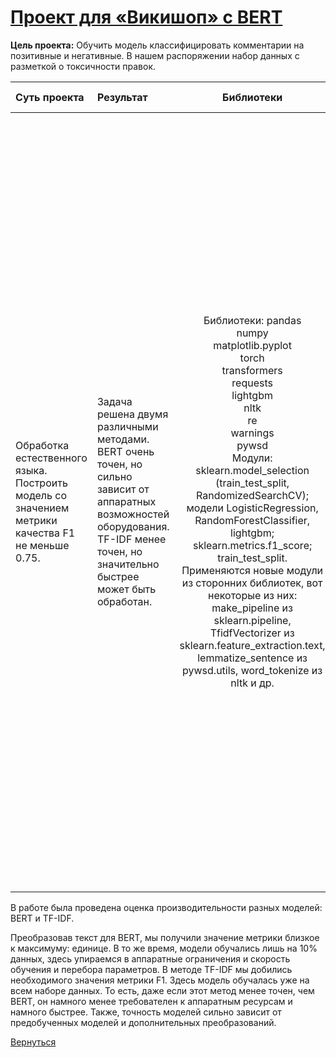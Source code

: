 # [Проект для «Викишоп» с BERT](https://github.com/rustyt0aster/practicum/blob/main/13%20проект%20-%20Проект%20для%20«Викишоп»%20с%20BERT/Проект%20для%20«Викишоп»%20с%20BERT.ipynb)

**Цель проекта:** Обучить модель классифицировать комментарии на позитивные и негативные. В нашем распоряжении набор данных с разметкой о токсичности правок.

| Суть проекта | Результат | Библиотеки | Инструменты и важные детали |
| :-- | :-- |:--:|:--:|
| Обработка естественного языка. Построить модель со значением метрики качества F1 не меньше 0.75. | Задача решена двумя различными методами. BERT очень точен, но сильно зависит от аппаратных возможностей оборудования. TF-IDF менее точен, но значительно быстрее может быть обработан. | Библиотеки: pandas<br>numpy<br>matplotlib.pyplot<br>torch<br>transformers<br>requests<br>lightgbm<br>nltk<br>re<br>warnings<br>pywsd<br>Модули: sklearn.model_selection (train_test_split, RandomizedSearchCV);<br>модели LogisticRegression, RandomForestClassifier, lightgbm; sklearn.metrics.f1_score; train_test_split.<br>Применяются новые модули из сторонних библиотек, вот некоторые из них: make_pipeline из sklearn.pipeline, TfidfVectorizer из sklearn.feature_extraction.text, lemmatize_sentence из pywsd.utils, word_tokenize из nltk и др. | BERT:<br>Загрузка предобученных модели и токенизатора<br>Преобразование текста - токенизация<br>Преобразование в эмбеддинги - цикл, преобразующий токены в эмбеддинги. Использует ГПУ, настроен на работу в Google Colab<br>Загрузка датасета со стороннего сайта (Я.Диска)<br>Разбиение данных и обучение моделей с перебором гиперпараметров и кросс-валидацией<br><br>TF-IDF:<br>Создание функции очистки текста<br>Создание функции лемматизатора<br>Очистка и лемматизация текста<br>Создание облака слов - наиболее часто встречающихся слов. Разбиение лемматизированного текста на токены (не одно и то же, что в BERTе) и введение стоп-слов, фильтра слов и построение графика<br>Создание мешков слов (обучение применяется только на обучающую выборку. transform - к обеим)<br>Обучение моделей. Кроме перебора гиперпараметров у моделей, а также использования кросс-валидации, в проекте используется пайплайн - во избежание утечек данных. Все модели оборачиваются в .make_pipeline() |

В работе была проведена оценка производительности разных моделей: BERT и TF-IDF. 

Преобразовав текст для BERT, мы получили значение метрики близкое к максимуму: единице. В то же время, модели обучались лишь на 10% данных, здесь упираемся в аппаратные ограничения и скорость обучения и перебора параметров. 
В методе TF-IDF мы добились необходимого значения метрики F1. Здесь модель обучалась уже на всем наборе данных. То есть, даже если этот метод менее точен, чем BERT, он намного менее требователен к аппаратным ресурсам и намного быстрее.
Также, точность моделей сильно зависит от предобученных моделей и дополнительных преобразований.

[Вернуться](https://github.com/rustyt0aster/practicum/tree/main#readme)
